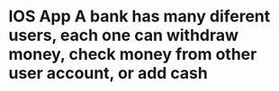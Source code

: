 # IOS App A bank has many diferent users, each one can withdraw money, check money from other user account, or add cash
